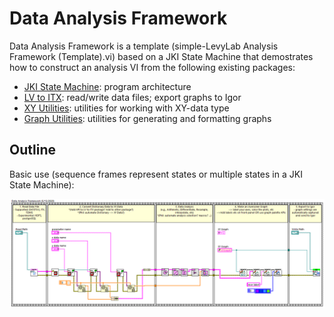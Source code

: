# Data Analysis Framework

Data Analysis Framework is a template (simple-LevyLab Analysis Framework (Template).vi) based on a JKI State Machine that demostrates how to construct an analysis VI from the following existing packages:

- [JKI State Machine](https://github.com/JKISoftware/JKI-State-Machine): program architecture
- [LV to ITX](https://github.com/levylabpitt/LV-to-ITX): read/write data files; export graphs to Igor
- [XY Utilities](https://github.com/levylabpitt/xy_utilities): utilities for working with XY-data type
- [Graph Utilities](https://github.com/levylabpitt/graph_utilities): utilities for generating and formatting graphs

## Outline

Basic use (sequence frames represent states or multiple states in a JKI State Machine):

![](documentation/Data-Analysis-Outline.png)
